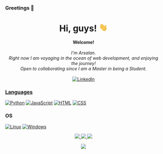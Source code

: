 ### Greetings 👋

<h1 align="center">Hi, guys! <img src="238178097-766d336d-b87d-44ba-807c-c51de2bc6b4d.gif" width="28px" alt="👋"></h1>

<p align="center">
    <b>Welcome!</b><br><br>
    <i>
        I'm Arsalan.<br>
        Right now I am voyaging in the ocean of web development, and enjoying the journey!<br>
        Open to collaborating since I am a Master in being a Student.<br>
    </i><br>
    <a href="https://www.linkedin.com/in/arsalan-bardsiri">
        <img src="https://img.shields.io/badge/LinkedIn-blue?style=flat-square&logo=linkedin" alt="LinkedIn">
</p>

### Languages
[![Python](https://img.shields.io/badge/python-black?style=for-the-badge&logo=python)](https://github.com/arsalanbardsiri)
[![JavaScript](https://img.shields.io/badge/javascript-black?style=for-the-badge&logo=javascript)](https://github.com/arsalanbardsiri)
[![HTML](https://img.shields.io/badge/HTML-black?style=for-the-badge&logo=html5)](https://github.com/arsalanbardsiri)
[![CSS](https://img.shields.io/badge/CSS-black?style=for-the-badge&logo=css3)](https://github.com/arsalanbardsiri)
  


### OS
[![Linux](https://img.shields.io/badge/linux-black?style=for-the-badge&logo=Linux)](https://github.com/arsalanbardsiri)
[![Windows](https://img.shields.io/badge/Windows-black?style=for-the-badge&logo=Windows)](https://github.com/arsalanbardsiri)


<!-- <details> -->
<p align="center">
  <a href="https://github.com/arsalanbardsiri">
    <img src="http://github-profile-summary-cards.vercel.app/api/cards/profile-details?username=arsalanbardsiri&theme=react" />
  </a>
  <a href="https://github.com/arsalanbardsiri">
    <img src="https://github-readme-streak-stats.herokuapp.com/?user=arsalanbardsiri&hide_border=true&card_width=338&theme=react" />
  </a>
  <a href="https://github.com/arsalanbardsiri">
    <img src="http://github-profile-summary-cards.vercel.app/api/cards/stats?username=arsalanbardsiri&theme=react" />
  </a>
</p>
<!-- </details> -->

<p align="center">
  <a href="https://github.com/arsalanbardsiri">
    <img src="https://komarev.com/ghpvc/?username=arsalanbardsiri&theme=react)" />
      
  </a>
</p>

<!--
**arsalanbardsiri/arsalanbardsiri** is a ✨ _special_ ✨ repository because its `README.md` (this file) appears on your GitHub profile.

Here are some ideas to get you started:

- 🔭 I’m currently working on ...
- 🌱 I’m currently learning ...
- 👯 I’m looking to collaborate on ...
- 🤔 I’m looking for help with ...
- 💬 Ask me about ...
- 📫 How to reach me: ...
- 😄 Pronouns: ...
- ⚡ Fun fact: ...
-->
